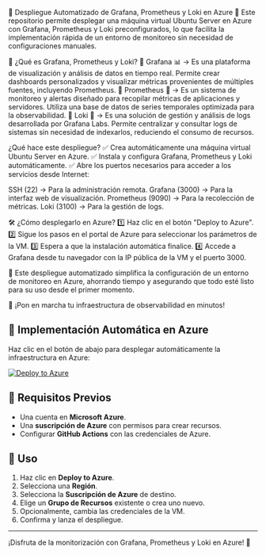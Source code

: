 📢 Despliegue Automatizado de Grafana, Prometheus y Loki en Azure 🚀
Este repositorio permite desplegar una máquina virtual Ubuntu Server en Azure con Grafana, Prometheus y Loki preconfigurados, lo que facilita la implementación rápida de un entorno de monitoreo sin necesidad de configuraciones manuales.

📌 ¿Qué es Grafana, Prometheus y Loki?
🔹 Grafana 📊 → Es una plataforma de visualización y análisis de datos en tiempo real. Permite crear dashboards personalizados y visualizar métricas provenientes de múltiples fuentes, incluyendo Prometheus.
🔹 Prometheus 📡 → Es un sistema de monitoreo y alertas diseñado para recopilar métricas de aplicaciones y servidores. Utiliza una base de datos de series temporales optimizada para la observabilidad.
🔹 Loki 📜 → Es una solución de gestión y análisis de logs desarrollada por Grafana Labs. Permite centralizar y consultar logs de sistemas sin necesidad de indexarlos, reduciendo el consumo de recursos.

¿Qué hace este despliegue?
✅ Crea automáticamente una máquina virtual Ubuntu Server en Azure.
✅ Instala y configura Grafana, Prometheus y Loki automáticamente.
✅ Abre los puertos necesarios para acceder a los servicios desde Internet:

SSH (22) → Para la administración remota.
Grafana (3000) → Para la interfaz web de visualización.
Prometheus (9090) → Para la recolección de métricas.
Loki (3100) → Para la gestión de logs.

🛠 ¿Cómo desplegarlo en Azure?
1️⃣ Haz clic en el botón "Deploy to Azure".
2️⃣ Sigue los pasos en el portal de Azure para seleccionar los parámetros de la VM.
3️⃣ Espera a que la instalación automática finalice.
4️⃣ Accede a Grafana desde tu navegador con la IP pública de la VM y el puerto 3000.

📌 Este despliegue automatizado simplifica la configuración de un entorno de monitoreo en Azure, ahorrando tiempo y asegurando que todo esté listo para su uso desde el primer momento.

🚀 ¡Pon en marcha tu infraestructura de observabilidad en minutos!

## 🚀 **Implementación Automática en Azure**
Haz clic en el botón de abajo para desplegar automáticamente la infraestructura en Azure:

[![Deploy to Azure](https://aka.ms/deploytoazurebutton)](https://portal.azure.com/#create/Microsoft.Template/uri/https%3A%2F%2Fraw.githubusercontent.com%2Fcamiloriosjcr%2Fazure-deploy-monitoring%2Fmain%2Fazuredeploy.json)

## 📌 **Requisitos Previos**
- Una cuenta en **Microsoft Azure**.
- Una **suscripción de Azure** con permisos para crear recursos.
- Configurar **GitHub Actions** con las credenciales de Azure.

## 📝 **Uso**

1. Haz clic en **Deploy to Azure**.
2. Selecciona una **Región**.
3. Selecciona la **Suscripción de Azure** de destino.
4. Elige un **Grupo de Recursos** existente o crea uno nuevo.
5. Opcionalmente, cambia las credenciales de la VM.
6. Confirma y lanza el despliegue.

---

¡Disfruta de la monitorización con Grafana, Prometheus y Loki en Azure! 🚀
